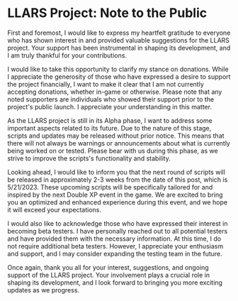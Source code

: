 # LLARS Project: Note to the Public

First and foremost, I would like to express my heartfelt gratitude to everyone who has shown interest in and provided valuable suggestions for the LLARS project. Your support has been instrumental in shaping its development, and I am truly thankful for your contributions.

I would like to take this opportunity to clarify my stance on donations. While I appreciate the generosity of those who have expressed a desire to support the project financially, I want to make it clear that I am not currently accepting donations, whether in-game or otherwise. Please note that any noted supporters are individuals who showed their support prior to the project's public launch. I appreciate your understanding in this matter.

As the LLARS project is still in its Alpha phase, I want to address some important aspects related to its future. Due to the nature of this stage, scripts and updates may be released without prior notice. This means that there will not always be warnings or announcements about what is currently being worked on or tested. Please bear with us during this phase, as we strive to improve the scripts's functionality and stability.

Looking ahead, I would like to inform you that the next round of scripts will be released in approximately 2-3 weeks from the date of this post, which is 5/21/2023. These upcoming scripts will be specifically tailored for and inspired by the next Double XP event in the game. We are excited to bring you an optimized and enhanced experience during this event, and we hope it will exceed your expectations.

I would also like to acknowledge those who have expressed their interest in becoming beta testers. I have personally reached out to all potential testers and have provided them with the necessary information. At this time, I do not require additional beta testers. However, I appreciate your enthusiasm and support, and I may consider expanding the testing team in the future.

Once again, thank you all for your interest, suggestions, and ongoing support of the LLARS project. Your involvement plays a crucial role in shaping its development, and I look forward to bringing you more exciting updates as we progress.
